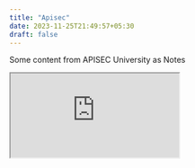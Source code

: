 ```yaml
---
title: "Apisec"
date: 2023-11-25T21:49:57+05:30
draft: false
---
```


Some content from APISEC University as Notes


<iframe class="responsive-iframe" src="https://raikaustubh.notion.site/API-Penetration-Testing-Notes-29f195c69042461aa6d4f99a5014bf99?pvs=4" loading="lazy"></iframe>
